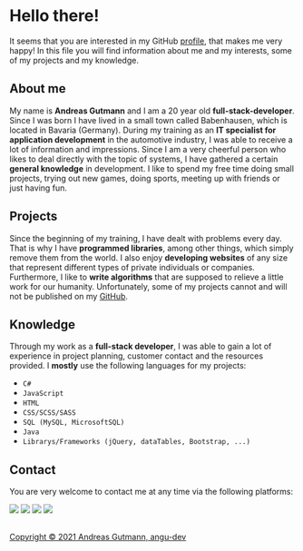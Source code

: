 # Hello there!
It seems that you are interested in my GitHub [profile](https://github.com/angu-dev), that makes me very happy! In this file you will find information about me and my interests, some of my projects and my knowledge.

## About me
My name is **Andreas Gutmann** and I am a 20 year old **full-stack-developer**.  Since I was born I have lived in a small town called Babenhausen, which is located in Bavaria (Germany). During my training as an **IT specialist for application development** in the automotive industry, I was able to receive a lot of information and impressions. Since I am a very cheerful person who likes to deal directly with the topic of systems, I have gathered a certain **general knowledge** in development. I like to spend my free time doing small projects, trying out new games, doing sports, meeting up with friends or just having fun.

## Projects
Since the beginning of my training, I have dealt with problems every day. That is why I have **programmed libraries**, among other things, which simply remove them from the world. I also enjoy **developing websites** of any size that represent different types of private individuals or companies. Furthermore, I like to **write algorithms** that are supposed to relieve a little work for our humanity. Unfortunately, some of my projects cannot and will not be published on my [GitHub](https://github.com/angu-dev?tab=repositories).

## Knowledge
Through my work as a **full-stack developer**, I was able to gain a lot of experience in project planning, customer contact and the resources provided.
I **mostly** use the following languages for my projects:
- `C#`
- `JavaScript`
- `HTML`
- `CSS/SCSS/SASS`
- `SQL (MySQL, MicrosoftSQL)`
- `Java`
- `Librarys/Frameworks (jQuery, dataTables, Bootstrap, ...)`

## Contact
You are very welcome to contact me at any time via the following platforms:

[![](https://img.shields.io/badge/Email-andreas.gutmann01@gmail.com-limegreen)](mailto:andreas.gutmann01@gmail.com)
[![](https://img.shields.io/badge/CodeSignal-angu--dev-blue)](https://app.codesignal.com/profile/angu-dev)
[![](https://img.shields.io/badge/Instagram-cap.exe-red)](https://www.instagram.com/cap.exe/)
[![](https://img.shields.io/badge/GitHub-angu--dev-lightblue)](https://github.com/angu-dev)

##
[Copyright © 2021 Andreas Gutmann, angu-dev](https://github.com/angu-dev/angu-dev/blob/main/LICENSE)
